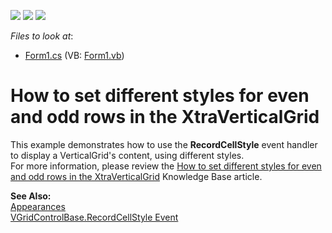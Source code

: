 <!-- default badges list -->
![](https://img.shields.io/endpoint?url=https://codecentral.devexpress.com/api/v1/VersionRange/128638994/13.1.4%2B)
[![](https://img.shields.io/badge/Open_in_DevExpress_Support_Center-FF7200?style=flat-square&logo=DevExpress&logoColor=white)](https://supportcenter.devexpress.com/ticket/details/E674)
[![](https://img.shields.io/badge/📖_How_to_use_DevExpress_Examples-e9f6fc?style=flat-square)](https://docs.devexpress.com/GeneralInformation/403183)
<!-- default badges end -->
<!-- default file list -->
*Files to look at*:

* [Form1.cs](./CS/Form1.cs) (VB: [Form1.vb](./VB/Form1.vb))
<!-- default file list end -->
# How to set different styles for even and odd rows in the XtraVerticalGrid


<p>This example demonstrates how to use the <strong>RecordCellStyle</strong> event handler to display a VerticalGrid's content, using different styles.<br />
For more information, please review the <a href="https://www.devexpress.com/Support/Center/p/A1563">How to set different styles for even and odd rows in the XtraVerticalGrid</a> Knowledge Base article.</p><p><strong>See Also:</strong><br />
<a href="http://documentation.devexpress.com/#WindowsForms/CustomDocument436">Appearances</a><br />
<a href="http://documentation.devexpress.com/#WindowsForms/DevExpressXtraVerticalGridVGridControlBase_RecordCellStyletopic">VGridControlBase.RecordCellStyle Event</a></p>

<br/>



